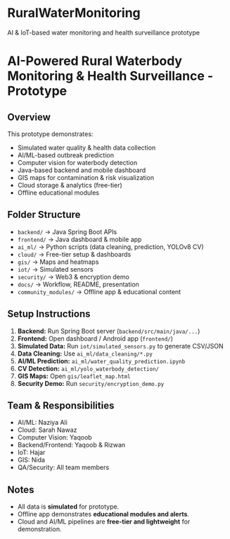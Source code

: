 # RuralWaterMonitoring
AI &amp; IoT-based water monitoring and health surveillance prototype
# AI-Powered Rural Waterbody Monitoring & Health Surveillance - Prototype

## Overview
This prototype demonstrates:
- Simulated water quality & health data collection
- AI/ML-based outbreak prediction
- Computer vision for waterbody detection
- Java-based backend and mobile dashboard
- GIS maps for contamination & risk visualization
- Cloud storage & analytics (free-tier)
- Offline educational modules

## Folder Structure
- `backend/` → Java Spring Boot APIs
- `frontend/` → Java dashboard & mobile app
- `ai_ml/` → Python scripts (data cleaning, prediction, YOLOv8 CV)
- `cloud/` → Free-tier setup & dashboards
- `gis/` → Maps and heatmaps
- `iot/` → Simulated sensors
- `security/` → Web3 & encryption demo
- `docs/` → Workflow, README, presentation
- `community_modules/` → Offline app & educational content

## Setup Instructions
1. **Backend:** Run Spring Boot server (`backend/src/main/java/...`)
2. **Frontend:** Open dashboard / Android app (`frontend/`)
3. **Simulated Data:** Run `iot/simulated_sensors.py` to generate CSV/JSON
4. **Data Cleaning:** Use `ai_ml/data_cleaning/*.py`
5. **AI/ML Prediction:** `ai_ml/water_quality_prediction.ipynb`
6. **CV Detection:** `ai_ml/yolo_waterbody_detection/`
7. **GIS Maps:** Open `gis/leaflet_map.html`
8. **Security Demo:** Run `security/encryption_demo.py`

## Team & Responsibilities
- AI/ML: Naziya Ali
- Cloud: Sarah Nawaz
- Computer Vision: Yaqoob
- Backend/Frontend: Yaqoob & Rizwan
- IoT: Hajar
- GIS: Nida
- QA/Security: All team members

## Notes
- All data is **simulated** for prototype.
- Offline app demonstrates **educational modules and alerts**.
- Cloud and AI/ML pipelines are **free-tier and lightweight** for demonstration.
